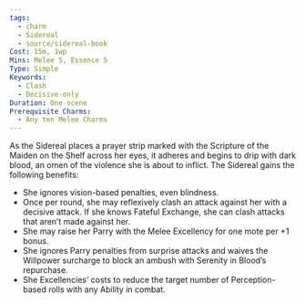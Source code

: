 ```yaml
---
tags:
  - charm
  - Sidereal
  - source/sidereal-book
Cost: 15m, 1wp
Mins: Melee 5, Essence 5
Type: Simple
Keywords:
  - Clash
  - Decisive-only
Duration: One scene
Prerequisite Charms:
  - Any ten Melee Charms
---
```

As the Sidereal places a prayer strip marked with the Scripture of the Maiden on the Shelf across her eyes, it adheres and begins to drip with dark blood, an omen of the violence she is about to inflict. The Sidereal gains the following benefits: 
-  She ignores vision-based penalties, even blindness. 
-  Once per round, she may reflexively clash an attack against her with a decisive attack. If she knows Fateful Exchange, she can clash attacks that aren’t made against her. 
-  She may raise her Parry with the Melee Excellency for one mote per +1 bonus. 
-  She ignores Parry penalties from surprise attacks and waives the Willpower surcharge to block an ambush with Serenity in Blood’s repurchase. 
-  She Excellencies’ costs to reduce the target number of Perception-based rolls with any Ability in combat.